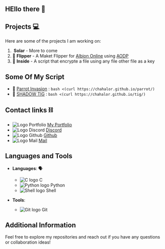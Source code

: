 ## HEllo there 👋

<!--
**Chahalor/Chahalor** is a ✨ _special_ ✨ repository because its `README.md` (this file) appears on your GitHub profile.

Here are some ideas to get you started:

- 🔭 I’m currently working on ...
- 🌱 I’m currently learning ...
- 👯 I’m looking to collaborate on ...
- 🤔 I’m looking for help with ...
- 💬 Ask me about ...
- 📫 How to reach me: ...
- 😄 Pronouns: ...
- ⚡ Fun fact: ...
-->

## Projects 💻

Here are some of the projects I am working on:

1. ![]() **Solar** - More to come
2. 🏦 **Flipper** - A Maket Flipper for [Albion Online](https://albiononline.com/home) using [AODP](https://www.albion-online-data.com/)
3. 📁 **Inside** - A script that encrypte a file using any file other file as a key

## Some Of My Script

- 🦜	[Parrot Invasion](https://github.com/Chahalor/parrot-invasion) :	```bash <(curl https://chahalor.github.io/parrot/)```
- 🙅	[SHADOW TIG](https://github.com/Chahalor/TIG) :						```bash <(curl https://chahalor.github.io/tig/)```

## Contact links ⛓️

- ![Logo Portfolio](/icon/web.ico) [My Portfolio](https://chahalor.github.io)
- ![Logo Discord](/icon/Discord.ico) [Discord](discord.com/users/chahalor)
- ![Logo Github](/icon/github.ico) [Github](https://github.com/Chahalor)
- ![Logo Mail](/icon/mail.ico) [Mail](example@example.com)

## Languages and Tools

- **Languages**: 🗣️
	- ![C logo](/icon/C.ico) C
	- ![Python logo](/icon/python.ico) Python
	- ![Shell logo](/icon/bash.ico) Shell

- **Tools**:
	- ![Git logo](/icon/git.ico) Git

## Additional Information

Feel free to explore my repositories and reach out if you have any questions or collaboration ideas!